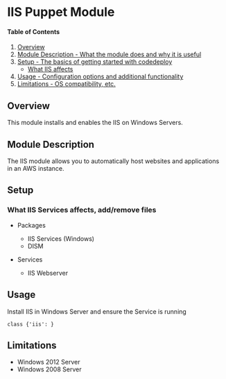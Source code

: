 # IIS Puppet Module

#### Table of Contents

1. [Overview](#overview)
2. [Module Description - What the module does and why it is useful](#module-description)
3. [Setup - The basics of getting started with codedeploy](#setup)
    * [What IIS affects](#what-IIS-affects)
4. [Usage - Configuration options and additional functionality](#usage)
5. [Limitations - OS compatibility, etc.](#limitations)

## Overview

This module installs and enables the IIS on Windows Servers.

## Module Description

The IIS module allows you to automatically host websites and applications in an AWS instance. 

## Setup

### What IIS Services affects,  add/remove files

* Packages
    * IIS Services (Windows)
    * DISM
    
* Services
    * IIS Webserver

## Usage

Install IIS in Windows Server and ensure the Service is running

    class {'iis': }

## Limitations

* Windows 2012 Server
* Windows 2008 Server

